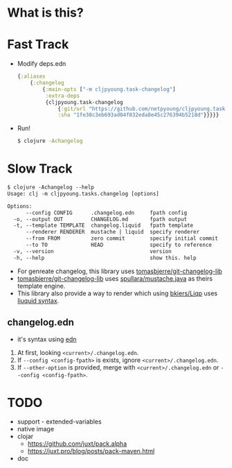 # What is this?


# Fast Track
* Modify deps.edn

    ``` clojure
    {:aliases
        {:changelog
            {:main-opts ["-m cljpyoung.task-changelog"]
             :extra-deps
             {cljpyoung.task-changelog
                 {:git/url "https://github.com/netpyoung/cljpyoung.task-changelog.git"
                 :sha "1fe30c3eb693ad04f032eda8e45c276394b5218d"}}}}}
    ```

* Run!

    ``` bash
    $ clojure -Achangelog
    ```

# Slow Track

``` clojure
$ clojure -Achangelog --help
Usage: clj -m cljpyoung.tasks.changelog [options]

Options:
      --config CONFIG      .changelog.edn     fpath config
  -o, --output OUT         CHANGELOG.md       fpath output
  -t, --template TEMPLATE  changelog.liquid   fpath template
      --renderer RENDERER  mustache | liquid  specify renderer
      --from FROM          zero commit        specify initial commit
      --to TO              HEAD               specify to reference
  -v, --version                               version
  -h, --help                                  show this. help
```

* For genreate changelog, this library uses [tomasbjerre/git-changelog-lib][tomasbjerre/git-changelog-lib]
* [tomasbjerre/git-changelog-lib][tomasbjerre/git-changelog-lib] uses [spullara/mustache.java][spullara/mustache.java] as theirs template engine.
* This library also provide a way to render which using [bkiers/Liqp][bkiers/Liqp] uses [liuquid syntax](https://shopify.github.io/liquid/).


## changelog.edn
- it's syntax using [edn](https://github.com/edn-format/edn)
1. At first, looking `<current>/.changelog.edn`.
2. If `--config <config-fpath>` is exists, ignore `<current>/.changelog.edn`.
3. If `--other-option` is provided, merge with `<current>/.changelog.edn` or `--config <config-fpath>`.


# TODO
* support - extended-variables
* native image
* clojar
  - https://github.com/juxt/pack.alpha
  - https://juxt.pro/blog/posts/pack-maven.html
* doc

[tomasbjerre/git-changelog-lib]: https://github.com/tomasbjerre/git-changelog-lib
[spullara/mustache.java]: https://github.com/spullara/mustache.java
[bkiers/Liqp]: https://github.com/bkiers/Liqp
[tomasbjerre/git-changelog-lib#context]: https://github.com/tomasbjerre/git-changelog-lib#context
